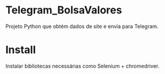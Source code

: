 # Telegram_BolsaValores
Projeto Python que obtém dados de site e envia para Telegram.

# Install
Instalar bibliotecas necessárias como Selenium + chromedriver.
